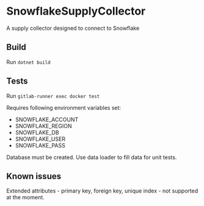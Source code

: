 # SnowflakeSupplyCollector
A supply collector designed to connect to Snowflake

## Build
Run `dotnet build`

## Tests
Run `gitlab-runner exec docker test`

Requires following environment variables set:

*  SNOWFLAKE_ACCOUNT
*  SNOWFLAKE_REGION
*  SNOWFLAKE_DB
*  SNOWFLAKE_USER
*  SNOWFLAKE_PASS

Database must be created. Use data loader to fill data for unit tests.

## Known issues

Extended attributes - primary key, foreign key, unique index - not supported at the moment.